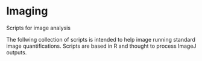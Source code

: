 # Imaging
Scripts for image analysis

The follwing collection of scripts is intended to help image running standard image quantifications. Scripts are based in R and thought to process ImageJ outputs.
